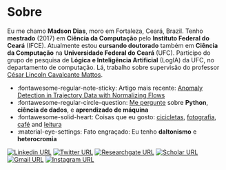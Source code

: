 
# Sobre

Eu me chamo **Madson Dias**, moro em Fortaleza, Ceará, Brazil. Tenho **mestrado** (2017) em **Ciência da Computação** pelo **Instituto Federal do Ceará** (IFCE). Atualmente estou **cursando doutorado** também em **Ciência da Computação** na **Universidade Federal do Ceará** (UFC). Participo do grupo de pesquisa de **Lógica e Inteligência Artificial** (LogIA) da UFC, no departamento de computação. Lá, trabalho sobre supervisão do professor [César Lincoln Cavalcante Mattos](https://scholar.google.com/citations?user=DCKOV4oAAAAJ&hl=en&oi=ao).

- :fontawesome-regular-note-sticky: Artigo mais recente: [Anomaly Detection in Trajectory Data with Normalizing Flows](https://arxiv.org/abs/2004.05958)
- :fontawesome-regular-circle-question: [Me pergunte](https://github.com/omadson/omadson/issues/new/choose) sobre **Python**, **ciência de dados**, e **aprendizado de máquina**
- :fontawesome-solid-heart: Coisas que eu gosto: [cicicletas](http://bit.ly/strava-omadson), [fotografia](http://bit.ly/photos-omadson), [café](https://www.instagram.com/omadson/channel/) and [leitura](https://www.skoob.com.br/usuario/3962191)
- :material-eye-settings: Fato engraçado: Eu tenho **daltonismo** e **heterocromia**

[![Linkedin URL](https://img.shields.io/static/v1?message=omadson&label=&nbsp;&color=blue&style=flat-square&logo=linkedin&labelColor=blue&logoColor=white)](https://www.linkedin.com/in/omadson/) [![Twitter URL](https://bit.ly/3lmrONX)](http://bit.ly/twitter-omadson) [![Researchgate URL](https://img.shields.io/static/v1?message=Madson%20Dias&label=&nbsp;&color=888&style=flat-square&logo=researchgate&labelColor=888&logoColor=white)](http://bit.ly/researchgate-omadson) [![Scholar URL](https://img.shields.io/static/v1?message=Madson%20Dias&label=&nbsp;&color=4285F4&style=flat-square&logo=google-scholar&labelColor=4285F4&logoColor=white)](http://bit.ly/scholar-omadson) [![Gmail URL](https://bit.ly/3jk9tPF)](mailto:madsonddias@gmail.com?subject=Github%20contact&body=Greetings%2C%0D%0A%0D%0AI%20found%20your%20profile%20on%20Github.%20My%20name%20is%20so-and-so%20and%20I%20would%20like%20to%20talk%20about%20...%0D%0A ) [![Instagram URL](https://img.shields.io/static/v1?message=@omadson&label=&nbsp;&color=c13584&style=flat-square&logo=instagram&labelColor=c13584&logoColor=white)](https://instagram.com/omadson/)
